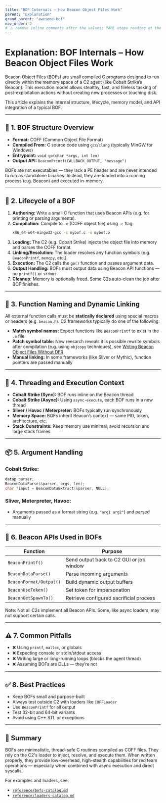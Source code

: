 ```yaml
---
title: "BOF Internals – How Beacon Object Files Work"
parent: "Explanation"      
grand_parent: "awesome-bof"
nav_order: 2
# ⚠️ remove inline comments after the values; YAML stops reading at the #
---
```


# Explanation: BOF Internals – How Beacon Object Files Work

Beacon Object Files (BOFs) are small compiled C programs designed to run directly within the memory space of a C2 agent (like Cobalt Strike’s Beacon). This execution model allows stealthy, fast, and fileless tasking of post-exploitation actions without creating new processes or touching disk.

This article explains the internal structure, lifecycle, memory model, and API integration of a typical BOF.

---

## 🧱 1. BOF Structure Overview

- **Format:** COFF (Common Object File Format)
- **Compiled From:** C source code using `gcc`/`clang` (typically MinGW for Windows)
- **Entrypoint:** `void go(char *args, int len)`
- **Output API:** `BeaconPrintf(CALLBACK_OUTPUT, "message")`

BOFs are not executables — they lack a PE header and are never intended to run as standalone binaries. Instead, they are loaded into a running process (e.g. Beacon) and executed in-memory.

---

## 🧬 2. Lifecycle of a BOF

1. **Authoring:** Write a small C function that uses Beacon APIs (e.g. for printing or parsing arguments).
2. **Compilation:** Compile to `.o` (COFF object file) using `-c` flag:
   ```bash
   x86_64-w64-mingw32-gcc -c mybof.c -o mybof.o
   ```
3. **Loading:** The C2 (e.g. Cobalt Strike) injects the object file into memory and parses the COFF format.
4. **Linking/Resolution:** The loader resolves any function symbols (e.g. `BeaconPrintf`, `memcpy`, etc.).
5. **Execution:** The C2 calls the `go()` function and passes argument data.
6. **Output Handling:** BOFs must output data using Beacon API functions — no `printf()` or `stdout`.
7. **Cleanup:** Memory is optionally freed. Some C2s auto-clean the job after BOF finishes.

---

## 🧠 3. Function Naming and Dynamic Linking

All external function calls must be **statically declared** using special macros or headers (e.g. `beacon.h`). C2 frameworks typically do one of the following:

- **Match symbol names:** Expect functions like `BeaconPrintf` to exist in the `.o` file
- **Patch symbol table:** New reesarch reveals it is possible rewrite symbols after compilation (e.g. using `objcopy` techniques), see [Writing Beacon Object Files Without DFR](https://blog.cybershenanigans.space/posts/writing-bofs-without-dfr/)
- **Manual linking:** In some frameworks (like Sliver or Mythic), function pointers are passed manually

---

## 🧵 4. Threading and Execution Context

- **Cobalt Strike (Sync):** BOF runs inline on the Beacon thread
- **Cobalt Strike (Async):** Using `async-execute`, each BOF runs in a new thread
- **Sliver / Havoc / Meterpreter:** BOFs typically run synchronously
- **Memory Space:** BOFs inherit Beacon’s context — same PID, token, architecture, etc.
- **Stack Constraints:** Keep memory use minimal; avoid recursion and large stack frames

---

## 📦 5. Argument Handling

### Cobalt Strike:
```c
datap parser;
BeaconDataParse(&parser, args, len);
char *input = BeaconDataExtract(&parser, NULL);
```

### Sliver, Meterpreter, Havoc:
- Arguments passed as a format string (e.g. `"arg1 arg2"`) and parsed manually

---

## 🔐 6. Beacon APIs Used in BOFs

| Function | Purpose |
|----------|---------|
| `BeaconPrintf()` | Send output back to C2 GUI or job window |
| `BeaconDataParse()` | Parse incoming arguments |
| `BeaconFormat/Output()` | Build dynamic output buffers |
| `BeaconUseToken()` | Set token for impersonation |
| `BeaconGetSpawnTo()` | Retrieve configured sacrificial process |

Note: Not all C2s implement all Beacon APIs. Some, like async loaders, may not support certain calls.

---

## ⚠️ 7. Common Pitfalls

- ❌ Using `printf`, `malloc`, or globals
- ❌ Expecting console or stdin/stdout access
- ❌ Writing large or long-running loops (blocks the agent thread)
- ❌ Assuming BOFs are DLLs — they’re not

---

## ✅ 8. Best Practices

- Keep BOFs small and purpose-built
- Always test outside C2 with loaders like `COFFLoader`
- Use `BeaconPrintf` for all output
- Test 32-bit and 64-bit variants
- Avoid using C++ STL or exceptions

---

## 🧠 Summary
BOFs are minimalistic, thread-safe C routines compiled as COFF files. They rely on the C2's loader to inject, resolve, and execute them. When written properly, they provide low-overhead, high-stealth capabilities for red team operations — especially when combined with async execution and direct syscalls.

For examples and loaders, see:
- [`reference/bofs-catalog.md`](../reference/bofs-catalog.md)
- [`reference/loaders-catalog.md`](../reference/loaders-catalog.md)

